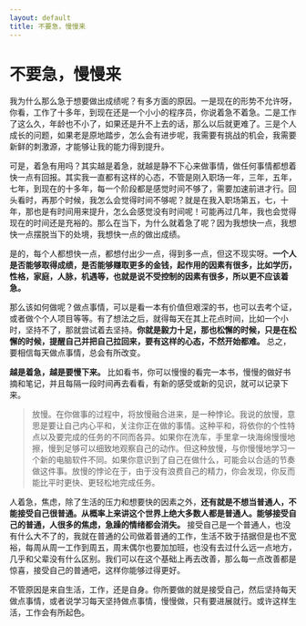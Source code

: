 ```yaml
---
layout: default
title: 不要急，慢慢来
---
```


# 不要急，慢慢来

我为什么那么急于想要做出成绩呢？有多方面的原因。一是现在的形势不允许呀，你看，工作了十多年，到现在还是一个小小的程序员，你说着急不着急。二是工作了这么久，年龄也不小了，如果还是升不上去的话，那么以后就更难了。三是个人成长的问题，如果老是原地踏步，怎么会有进步呢，我需要有挑战的机会，我需要新鲜的刺激源，才能够让我的能力得到提升。

可是，着急有用吗？其实越是着急，就越是静不下心来做事情，做任何事情都想着快一点有回报。其实我一直都有这样的心态，不管是刚入职场一年，三年，五年，七年，到现在的十多年，每一个阶段都是感觉时间不够了，需要加速前进才行。回头看时，再那个时候，我怎么会觉得时间不够呢？就是在我入职场第五，七，十年，那也是有时间用来提升，怎么会感觉没有时间呢！可能再过几年，我也会觉得现在的时间还是充裕的。那么在当下，为什么就着急了呢？因为我想快一点，我想快一点摆脱当下的处境，我想快一点的做出成绩。

是的，每个人都想快一点，都想付出少一点，得到多一点，但这不现实呀。**一个人是否能够取得成绩，是否能够赚取更多的金钱，起作用的因素有很多，比如学历，性格，家庭，人脉，机遇等，也就是说不受控制的因素有很多，所以更不应该着急。**

那么该如何做呢？做点事情，可以是看一本有价值但艰深的书，也可以去考个证，或者做个个人项目等等。有了想法之后，就得每天在其上花点时间，比如一个小时，坚持不了，那就尝试着去坚持。**你就是毅力十足，那也松懈的时候，只是在松懈的时候，提醒自己并把自己拉回来，要有这样的心态，不然开始都难。** 总之，要相信每天做点事情，总会有所改变。

**越是着急，越是要慢下来。** 比如看书，你可以慢慢的看完一本书，慢慢的做好书摘和笔记，并且每隔一段时间再去看看，有新的感受或新的见识，就可以记录下来。
>放慢。在你做事的过程中，将放慢融合进来，是一种悖论。我说的放慢，意思是要让自己内心平和，关注你正在做的事情。这种平和，将依你的个性特点以及要完成的任务的不同而各异。如果你在洗车，手里拿一块海绵慢慢地擦，慢到足够可以细致地观察自己的动作。但这种放慢，与你慢慢地学习一个新的电脑软件不同。如果你意识到了自己在做什么，可能会以合适的节奏做这件事。放慢的悖论在于，由于没有浪费自己的精力，你会发现，你反而能比平时更快、更轻松地完成任务。

人着急，焦虑，除了生活的压力和想要快的因素之外，**还有就是不想当普通人，不能接受自己很普通。从概率上来讲这个世界上绝大多数人都是普通人。能够接受自己的普通，人很多的焦虑，急躁的情绪都会消失。** 接受自己是一个普通人，也没有什么大不了的，我就在普通的公司做着普通的工作，生活不致于拮据但是也不宽裕，每周从周一工作到周五，周末偶尔也要加加班，也没有去过什么远一点地方，几乎和父辈没有什么区别。我们可以在这个基础上再去改善，那么每一点改善都是惊喜，接受自己的普通吧，这样你能够过得更好。

不管原因是来自生活，工作，还是自身。你所要做的就是接受自己，然后坚持每天做点事情，或者说学习每天坚持做点事情，慢慢做，只有要进展就行。或许这样生活，工作会有所起色。
